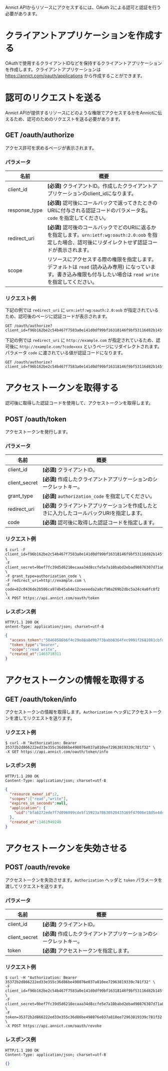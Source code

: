 Annict APIからリソースにアクセスするには、OAuth 2による認可と認証を行う必要があります。

# クライアントアプリケーションを作成する

OAuthで使用するクライアントIDなどを保持するクライアントアプリケーションを作成します。クライアントアプリケーションは https://annict.com/oauth/applications から作成することができます。

# 認可のリクエストを送る

Annict APIが提供するリソースにどのような権限でアクセスするかをAnnictに伝えるため、認可のためのリクエストを送る必要があります。

## GET /oauth/authorize

アクセス許可を求めるページが表示されます。

### パラメータ

| 名前 | 概要 |
| --- | --- |
| client_id | **[必須]** クライアントID。作成したクライアントアプリケーションのclient_idになります。 |
| response_type | **[必須]** 認可後にコールバックで返ってきたときのURIに付与される認証コードのパラメータ名。 `code` を指定してください。 |
| redirect_uri | **[必須]** 認可後のコールバックでどのURIに返るかを指定します。`urn:ietf:wg:oauth:2.0:oob` を指定した場合、認可後にリダイレクトせず認証コードが表示されます。 |
| scope | リソースにアクセスする際の権限を指定します。デフォルトは `read` (読み込み専用) になっています。書き込み権限も付与したい場合は `read write` を指定してください。 |

### リクエスト例

下記の例では `redirect_uri` に `urn:ietf:wg:oauth:2.0:oob` が指定されているため、認可後のページに認証コードが表示されます。

```
GET /oauth/authorize?client_id=f96b162be2c54b467f7583a0e141d0df99bf16318146f9bf53116d82b145fde6&response_type=code&redirect_uri=urn%3Aietf%3Awg%3Aoauth%3A2.0%3Aoob&scope=read+write
```

下記の例では `redirect_uri` に `http://example.com` が指定されているため、認可後に `http://example.com/?code=xxx` というページにリダイレクトされます。パラメータ `code` に渡されている値が認証コードになります。

```
GET /oauth/authorize?client_id=f96b162be2c54b467f7583a0e141d0df99bf16318146f9bf53116d82b145fde6&response_type=code&redirect_uri=http://example.com&scope=read+write
```

# アクセストークンを取得する

認可後に取得した認証コードを使用して、アクセストークンを取得します。

## POST /oauth/token

アクセストークンを発行します。

### パラメータ

| 名前 | 概要 |
| --- | --- |
| client_id | **[必須]** クライアントID。 |
| client_secret | **[必須]** 作成したクライアントアプリケーションのシークレットキー。 |
| grant_type | **[必須]** `authorization_code` を指定してください。 |
| redirect_uri | **[必須]** クライアントアプリケーションを作成したときに入力したコールバックURIを指定します。 |
| code | **[必須]** 認可後に取得した認証コードを指定します。 |

### リクエスト例

```
$ curl -F client_id=f96b162be2c54b467f7583a0e141d0df99bf16318146f9bf53116d82b145fde6 \
-F client_secret=9bef7fc39d5d6210ecaaa34d8ccfe5e7a10babd2ebad90876307d71a8e14de69 \
-F grant_type=authorization_code \
-F redirect_uri=http://example.com \
-F code=82c0436de2b586ca974b45ab4e12ceeeeda2a8cf90a269b2dbc5a24c4a6fc8f2 \
-X POST https://api.annict.com/oauth/token
```

### レスポンス例

```
HTTP/1.1 200 OK
ontent-Type: application/json; charset=utf-8
```

```json
{
  "access_token":"58468586b6f4c29e88a8d9b7f3babb8364fec9991f2681081cbfd849d7c11a91",
  "token_type":"bearer",
  "scope":"read write",
  "created_at":1465718311
}
```

# アクセストークンの情報を取得する

## GET /oauth/token/info

アクセストークンの情報を取得します。`Authorization` ヘッダにアクセストークンを渡してリクエストを送ります。

### リクエスト例

```
$ curl -H "Authorization: Bearer 35372b2d866222ed33e355c36d86be498076e037a810ee72963819339c781f32" \
-X GET https://api.annict.com/oauth/token/info
```

### レスポンス例

```
HTTP/1.1 200 OK
Content-Type: application/json; charset=utf-8
```

```json
{
  "resource_owner_id":2,
  "scopes":["read","write"],
  "expires_in_seconds":null,
  "application": {
    "uid":"bfa6272ede7f7d096099c4e5f15923a78630520435169f47006e18d5e4dc2a7e"
  },
  "created_at":1461949248
}
```

# アクセストークンを失効させる

## POST /oauth/revoke

アクセストークンを失効させます。`Authorization` ヘッダと `token` パラメータを渡してリクエストを送ります。

### パラメータ

| 名前 | 概要 |
| --- | --- |
| client_id | **[必須]** クライアントID。 |
| client_secret | **[必須]** 作成したクライアントアプリケーションのシークレットキー。 |
| token | **[必須]** アクセストークンを指定します。 |

### リクエスト例

```
$ curl -H "Authorization: Bearer 35372b2d866222ed33e355c36d86be498076e037a810ee72963819339c781f32" \
-F client_id=f96b162be2c54b467f7583a0e141d0df99bf16318146f9bf53116d82b145fde6 \
-F client_secret=9bef7fc39d5d6210ecaaa34d8ccfe5e7a10babd2ebad90876307d71a8e14de69 \
-F token=35372b2d866222ed33e355c36d86be498076e037a810ee72963819339c781f32 \
-X POST https://api.annict.com/oauth/revoke
```

### レスポンス例

```
HTTP/1.1 200 OK
Content-Type: application/json; charset=utf-8
```

```json
{}
```

